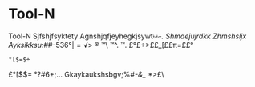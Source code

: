 # Tool-N
Tool-N
Sjfshjfsyktety
Agnshjqfjeyhegkjsywt৳*৳-. Shmaejujrdkk
Zhmshsljx
Ayksikksu:#*#-536$°|=√$> ® ™\ ™^. ™.  £°£÷>££_[££π=££°

	°[$=$÷
£°[$$= °?#6+;... 
Gkaykaukshsbgv;%#*-&_*
*>£\
